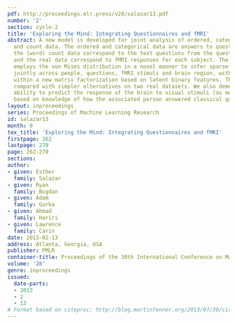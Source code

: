 ```yaml
---
pdf: http://proceedings.mlr.press/v28/salazar13.pdf
number: '2'
section: cycle-2
title: 'Exploring the Mind: Integrating Questionnaires and fMRI'
abstract: A new model is developed for joint analysis of ordered, categorical, real
  and count data. The ordered and categorical data are answers to questionnaires,
  the (word) count data correspond to the text questions from the questionnaires,
  and the real data correspond to fMRI responses for each subject. The Bayesian model
  employs the von Mises distribution in a novel manner to infer sparse graphical models
  jointly across people, questions, fMRI stimuli and brain region, with this integrated
  within a new matrix factorization based on latent binary features. The model is
  compared with simpler alternatives on two real datasets. We also demonstrate the
  ability to predict the response of the brain to visual stimuli (as measured by fMRI),
  based on knowledge of how the associated person answered classical questionnaires.
layout: inproceedings
series: Proceedings of Machine Learning Research
id: salazar13
month: 0
tex_title: 'Exploring the Mind: Integrating Questionnaires and fMRI'
firstpage: 262
lastpage: 270
page: 262-270
sections: 
author:
- given: Esther
  family: Salazar
- given: Ryan
  family: Bogdan
- given: Adam
  family: Gorka
- given: Ahmad
  family: Hariri
- given: Lawrence
  family: Carin
date: 2013-02-13
address: Atlanta, Georgia, USA
publisher: PMLR
container-title: Proceedings of the 30th International Conference on Machine Learning
volume: '28'
genre: inproceedings
issued:
  date-parts:
  - 2013
  - 2
  - 13
# Format based on citeproc: http://blog.martinfenner.org/2013/07/30/citeproc-yaml-for-bibliographies/
---
```

